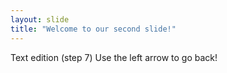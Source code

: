 ```yaml
---
layout: slide
title: "Welcome to our second slide!"
---
```

Text edition (step 7)
Use the left arrow to go back!

